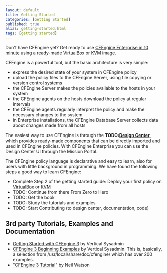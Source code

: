 ```yaml
---
layout: default
title: Getting Started 
categories: [Getting Started]
published: true
alias: getting-started.html
tags: [getting started]
---
```


Don't have CFEngine yet? Get ready to use
[CFEngine Enterprise in 10 minute](https://cfengine.com/evaluate-enterprise) using a ready-made
[VirtualBox](https://cfengine.com/enterprise-getting-started) or
[KVM](https://cfengine.com/cfengine-enterprise-getting-started-using-kvm) image.

CFEngine is a powerful tool, but the basic architecture is very simple:

* express the desired state of your system in CFEngine policy
* upload the policy files to the CFEngine Server, using file copying or version control systems
* the CFEngine Server makes the policies available to the hosts in your system
* the CFEngine agents on the hosts download the policy at regular intervals
* the CFEngine agents regularly interpret the policy and make the necessary changes to the system
* in Enterprise installations, the CFEngine Database Server collects data about changes made from all hosts

The easiest way to use CFEngine is through the **TODO:[Design Center](manuals-design-center.html)**,
which provides ready-made components that can be directly imported and used in CFEngine policies.
With CFEngine Enterprise you can use the Design Center UI through the Mission Portal.

The CFEngine policy language is declarative and easy to learn, also for users with little
background in programming. We have found the following steps a good way to learn CFEngine:

* Complete Step 2 of the getting started guide: Deploy your first policy on
   [VirtualBox](https://cfengine.com/enterprise-getting-started-2) or 
   [KVM](https://cfengine.com/cfengine-enterprise-getting-started-using-kvm-step-2)
* TODO: Continue from there From Zero to Hero
* TODO: Get the book
* TODO: Study the tutorials and examples
* TODO: Start Contributing (to design center, documentation, code)

## 3rd party Tutorials, Examples and Documentation

* [Getting Started with CFEngine 3](http://www.verticalsysadmin.com/cfengine/Getting_Started_with_CFEngine_3.pdf) by Vertical Sysadmin
* [CFEngine 3 Beginning Examples](http://www.verticalsysadmin.com/cfengine/beginning_examples/) by Vertical Sysadmin.
  This is, basically, a selection from /usr/local/share/doc/cfengine/ which has over 200 examples.
* ["CFEngine 3 Tutorial"](http://watson-wilson.ca/2011/05/cfengine-3-cookbook-begins.html) by Neil Watson
